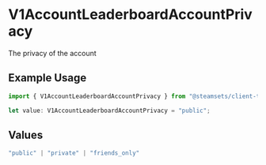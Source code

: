 # V1AccountLeaderboardAccountPrivacy

The privacy of the account

## Example Usage

```typescript
import { V1AccountLeaderboardAccountPrivacy } from "@steamsets/client-ts/models/components";

let value: V1AccountLeaderboardAccountPrivacy = "public";
```

## Values

```typescript
"public" | "private" | "friends_only"
```
